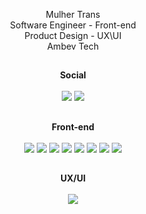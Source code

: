 
<p align='center'>
       Mulher Trans
       <br>
       Software Engineer - Front-end
       <br>
       Product Design - UX\UI
       <br>
       Ambev Tech
</p>

##
<p align='center'>
    <strong>Social</strong>
    <br>
    <br>
    <a href="https://www.linkedin.com/in/urariel/" target="_blank"><img src="https://img.shields.io/badge/-LinkedIn-0A66C2?logo=LinkedIn&logoColor=white&style=flat"             target="_blank"></a>
    <a href="https://www.instagram.com/urslariel/" target="_blank"><img src="https://img.shields.io/badge/-Instagram-E4405F?logo=Instagram&logoColor=white&style=flat" target="_blank"></a>  
</p>


##
<p align='center'>
    <strong>Front-end</strong>
    <br>
    <br>
    <a href="https://developer.mozilla.org/pt-BR/docs/Web/HTML/Element" target="_blank"><img src="https://img.shields.io/badge/-HTML5-E34F26?logo=HTML5&logoColor=white&style=flat" target="_blank"></a>
    <a href="https://developer.mozilla.org/pt-BR/docs/Web/CSS" target="_blank"><img src="https://img.shields.io/badge/-CSS3-1572B6?logo=CSS3&logoColor=white&style=flat" target="_blank"></a>
    <a href="https://developer.mozilla.org/pt-BR/docs/Web/JavaScript" target="_blank"><img src="https://img.shields.io/badge/Javascript-4a4747?style=flat-the-badge&logo=javascript&logoColor=F7DF1E"></a>
    <a href="https://www.typescriptlang.org/docs/" target="_blank"><img src="https://img.shields.io/badge/-Typescript-3178C6?logo=TypeScript&logoColor=white&style=flat"></a>
    <a href="https://pt-br.reactjs.org/" target="_blank"><img src="https://img.shields.io/badge/-React-3fa4e8?logo=React&logoColor=white&style=flat"></a>
    <a href="https://github.com/" target="_blank"><img src="https://img.shields.io/badge/-GitHub-4a4747?logo=GitHub&logoColor=white&style=flat"></a>
    <a href="https://git-scm.com/" target="_blank"><img src="https://img.shields.io/badge/-Git-F05032?logo=Git&logoColor=white&style=flat"></a>
    <a href="https://code.visualstudio.com/" target="_blank"><img src="https://img.shields.io/badge/-VS Code-007ACC?logo=Visual Studio Code&logoColor=white&style=flat"></a>
</p>
     
##
<p align='center'> 
    <strong>UX/UI</strong>
    <br>
    <br>
    <a href="https://www.figma.com/" target="_blank"><img src="https://img.shields.io/badge/-Figma-F24E1E?logo=Figma&logoColor=white&style=flat"></a>
</p>
